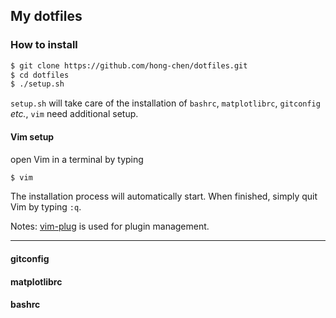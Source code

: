 ## My dotfiles

### How to install
```bash
$ git clone https://github.com/hong-chen/dotfiles.git
$ cd dotfiles
$ ./setup.sh
```
`setup.sh` will take care of the installation of `bashrc`, `matplotlibrc`,
`gitconfig` *etc.*, `vim` need additional setup.

#### Vim setup
open Vim in a terminal by typing

```bash
$ vim
```
The installation process will automatically start. When finished, simply quit
Vim by typing `:q`.

Notes: [vim-plug](https://github.com/junegunn/vim-plug) is used for plugin management.

-------------------


#### gitconfig

#### matplotlibrc

#### bashrc
